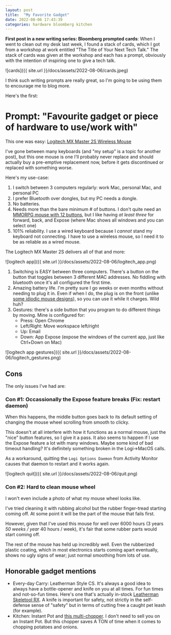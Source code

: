 ```yaml
---
layout: post
title:  "My Favorite Gadget"
date: 2022-08-06 17:43:39
categories: hardware bloomberg kitchen
---
```


**First post in a new writing series: Bloomberg prompted cards**: When I went to clean out my desk last week, I found a stack of cards, which I got from a workshop at work entitled "The Title of Your Next Tech Talk." The stack of cards was given at the workshop and each has a prompt, obviously with the intention of inspiring one to give a tech talk.

![cards]({{ site.url }}/docs/assets/2022-08-06/cards.jpeg)

I think such writing prompts are really great, so I'm going to be using them to encourage me to blog more.

Here's the first:

# Prompt: "Favourite gadget or piece of hardware to use/work with"

This one was easy: [Logitech MX Master 2S Wireless Mouse](https://smile.amazon.com/Logitech-Master-Wireless-Mouse-Rechargeable/dp/B071YZJ1G1)

I've gone between many keyboards (and "my setup" is a topic for another post), but this one mouse is one I'll probably never replace and should actually buy a pre-emptive replacement now, before it gets discontinued or replaced with something worse.

Here's my use-case:

1. I switch between 3 computers regularly: work Mac, personal Mac, and personal PC
2. I prefer Bluetooth over dongles, but my PC needs a dongle.
3. No batteries.
4. Needs more than the bare minimum # of buttons. I don't quite need an [MMORPG mouse with 12 buttons](https://www.rtings.com/mouse/reviews/best/mmo), but I like having *at least three* for forward, back, and Expose (where Mac shows all windows and you can select one)
5. 101% reliability. I use a wired keyboard because I *cannot* stand my keyboard not connecting. I have to use a wireless mouse, so I need it to be as reliable as a wired mouse.

The Logitech MX Master 2S delivers all of that and more:

![logitech app]({{ site.url }}/docs/assets/2022-08-06/logitech_app.png)

1. Switching is EASY between three computers. There's a button on the button that toggles between 3 different MAC addresses. No fiddling with bluetooth once it's all configured the first time.
2. Amazing battery life. I'm pretty sure I go weeks or even months without needing to plug it in. Even if when I do, the plug is on the front (unlike [some idiodic mouse designs](https://www.theverge.com/22967776/apple-magic-mouse-charging-port-bottom-upside-down-its-2022)), so you can use it while it charges. Wild huh?
3. Gestures: there's a side button that you program to do different things by moving. Mine is configured for:
    - Press: Open Chrome
    - Left/Right: Move workspace left/right
    - Up: Email
    - Down: App Expose (expose the windows of the current app, just like Ctrl+Down on Mac)

![logitech app gestures]({{ site.url }}/docs/assets/2022-08-06/logitech_gestures.png)

## Cons

The only issues I've had are:

### Con #1: Occassionally the Expose feature breaks (Fix: restart daemon)

When this happens, the middle button goes back to its default setting of changing the mouse wheel scrolling from smooth to clicky.

This doesn't at all interfere with how it functions as a normal mouse, just the "nice" button features, so I give it a pass. It also seems to happen if I use the Expose feature a lot with many windows. Maybe some kind of bad timeout handling? It's definitely something broken in the Logi->MacOS calls.

As a workaround, quitting the `Logi Options Daemon` from Activity Monitor causes that daemon to restart and it works again.

![logitech quit]({{ site.url }}/docs/assets/2022-08-06/quit.png)

### Con #2: Hard to clean mouse wheel

I won't even include a photo of what my mouse wheel looks like.

I've tried cleaning it with rubbing alcohol but the rubber finger-tread starting coming off. At some point it will be the part of the mouse that fails first.

However, given that I've used this mouse for well over 6000 hours (3 years *50 weeks / year* 40 hours / week), it's fair that some rubber parts would start coming off.

The rest of the mouse has held up incredibly well. Even the rubberized plastic coating, which in most electronics starts coming apart eventually, shows no ugly signs of wear; just normal smoothing from lots of use.

## Honorable gadget mentions

- Every-day Carry: Leatherman Style CS.
It's always a good idea to always have a bottle-opener and knife on you at all times. For fun times and not-so-fun times. Here's one that's actually in-stock [Leatherman Skeletool RX](https://www.leatherman.com/skeletool-rx-464.html). A knife is important for safety, not strictly in the self-defense sense of "safety" but in terms of cutting free a caught pet leash (for example).
- Kitchen: Instant Pot and [this multi-chopper](https://smile.amazon.com/dp/B07DKDNMS3/?coliid=I1PQH72W2MOSS1). I don't need to sell you on an Instant Pot. But this chopper saves A TON of time when it comes to chopping potatoes and onions.
